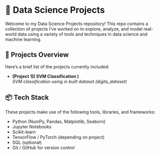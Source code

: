 # 🧠 Data Science Projects

Welcome to my Data Science Projects repository! This repo contains a collection of projects I’ve worked on to explore, analyze, and model real-world data using a variety of tools and techniques
in data science and machine learning.

## 🚀 Projects Overview

Here’s a brief list of the projects currently included:

- **[Project 1]( SVM Classification )**  
  *SVM classification using in built dataset (digits_dataset)*


## 📦 Tech Stack

These projects make use of the following tools, libraries, and frameworks:

- Python (NumPy, Pandas, Matplotlib, Seaborn)
- Jupyter Notebooks
- Scikit-learn
- TensorFlow / PyTorch (depending on project)
- SQL (optional)
- Git / GitHub for version control
